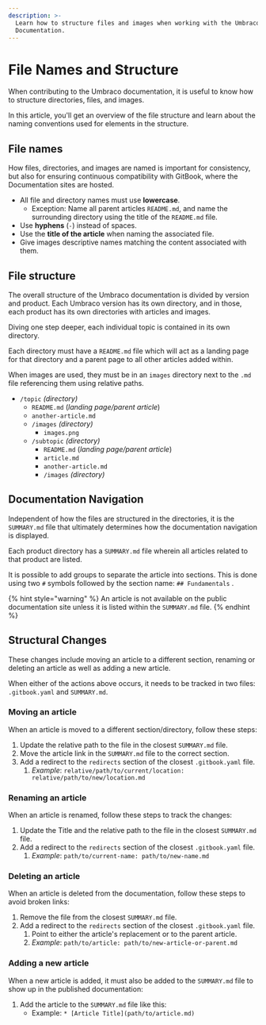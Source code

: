 ```yaml
---
description: >-
  Learn how to structure files and images when working with the Umbraco
  Documentation.
---
```


# File Names and Structure

When contributing to the Umbraco documentation, it is useful to know how to structure directories, files, and images.

In this article, you'll get an overview of the file structure and learn about the naming conventions used for elements in the structure.

## File names

How files, directories, and images are named is important for consistency, but also for ensuring continuous compatibility with GitBook, where the Documentation sites are hosted.

* All file and directory names must use **lowercase**.
  * Exception: Name all parent articles `README.md`, and name the surrounding directory using the title of the `README.md` file.
* Use **hyphens** (`-`) instead of spaces.
* Use the **title of the article** when naming the associated file.
* Give images descriptive names matching the content associated with them.

## File structure

The overall structure of the Umbraco documentation is divided by version and product. Each Umbraco version has its own directory, and in those, each product has its own directories with articles and images.

Diving one step deeper, each individual topic is contained in its own directory.

Each directory must have a `README.md` file which will act as a landing page for that directory and a parent page to all other articles added within.

When images are used, they must be in an `images` directory next to the `.md` file referencing them using relative paths.

* `/topic` _(directory)_
  * `README.md`  (_landing page/parent article_)
  * `another-article.md`
  * `/images` _(directory)_
    * `images.png`
  * `/subtopic` _(directory)_
    * `README.md` (_landing page/parent article_)
    * `article.md`
    * `another-article.md`
    * `/images` _(directory)_

## Documentation Navigation&#x20;

Independent of how the files are structured in the directories, it is the `SUMMARY.md` file that ultimately determines how the documentation navigation is displayed.

Each product directory has a `SUMMARY.md` file wherein all articles related to that product are listed.

It is possible to add groups to separate the article into sections. This is done using two `#` symbols followed by the section name: `## Fundamentals` .

{% hint style="warning" %}
An article is not available on the public documentation site unless it is listed within the `SUMMARY.md` file.
{% endhint %}

## Structural Changes

These changes include moving an article to a different section, renaming or deleting an article as well as adding a new article.

When either of the actions above occurs, it needs to be tracked in two files: `.gitbook.yaml` and `SUMMARY.md`.

### Moving an article

When an article is moved to a different section/directory, follow these steps:

1. Update the relative path to the file in the closest `SUMMARY.md` file.
2. Move the article link in the `SUMMARY.md` file to the correct section.
3. Add a redirect to the `redirects` section of the closest `.gitbook.yaml` file.
   1. _Example_: `relative/path/to/current/location: relative/path/to/new/location.md`

### Renaming an article

When an article is renamed, follow these steps to track the changes:

1. Update the Title and the relative path to the file in the closest `SUMMARY.md` file.
2. Add a redirect to the `redirects` section of the closest `.gitbook.yaml` file.
   1. _Example_: `path/to/current-name: path/to/new-name.md`

### Deleting an article

When an article is deleted from the documentation, follow these steps to avoid broken links:

1. Remove the file from the closest `SUMMARY.md` file.
2. Add a redirect to the `redirects` section of the closest `.gitbook.yaml` file.
   1. Point to either the article's replacement or to the parent article.
   2. _Example_: `path/to/article: path/to/new-article-or-parent.md`

### Adding a new article

When a new article is added, it must also be added to the `SUMMARY.md` file to show up in the published documentation:

1. Add the article to the `SUMMARY.md` file like this:
   * Example: `* [Article Title](path/to/article.md)`&#x20;
